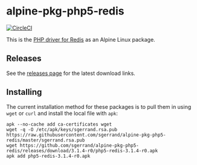 # alpine-pkg-php5-redis

[![CircleCI](https://circleci.com/gh/sgerrand/alpine-pkg-php5-redis/tree/master.svg?style=svg)](https://circleci.com/gh/sgerrand/alpine-pkg-php5-redis/tree/master)

This is the [PHP driver for Redis][php-redis] as an Alpine Linux package.

## Releases

See the [releases page](https://github.com/sgerrand/alpine-pkg-php5-redis/releases) for the latest
download links.

## Installing

The current installation method for these packages is to pull them in using
`wget` or `curl` and install the local file with `apk`:

    apk --no-cache add ca-certificates wget
    wget -q -O /etc/apk/keys/sgerrand.rsa.pub https://raw.githubusercontent.com/sgerrand/alpine-pkg-php5-redis/master/sgerrand.rsa.pub
    wget https://github.com/sgerrand/alpine-pkg-php5-redis/releases/download/3.1.4-r0/php5-redis-3.1.4-r0.apk
    apk add php5-redis-3.1.4-r0.apk

[php-redis]: https://pecl.php.net/redis
